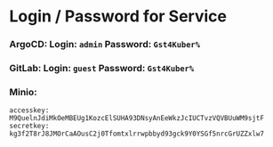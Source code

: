 # Login / Password for Service

### ArgoCD: Login: `admin` Password: `Gst4Kuber%`

### GitLab: Login: `guest` Password: `Gst4Kuber%` 

### Minio:
```
accesskey: M9QuelnJdiMkOeMBEUg1KozcElSUHA93DNsyAnEeWkzJcIUCTvzVQVBUuWM9sjtF
secretkey: kg3f2T8rJ8JMOrCaAOusC2j0Tfomtxlrrwpbbyd93gck9Y0YSGf5nrcGrUZZxlw7
```